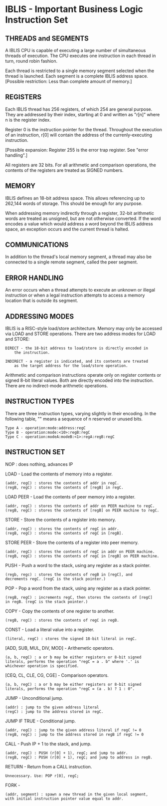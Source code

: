 IBLIS - Important Business Logic Instruction Set
========================================

THREADS and SEGMENTS
--------

A IBLIS CPU is capable of executing a large number of simultaneous
threads of execution. The CPU executes one instruction in each thread
in turn, round robin fashion.

Each thread is restricted to a single memory segment selected when the
thread is launched. Each segment is a complete IBLIS address
space. [Possible restriction: Less than complete amount of memory.]

REGISTERS
---------

Each IBLIS thread has 256 registers, of which 254 are general
purpose. They are addressed by their index, starting at 0 and written
as "r[n]" where n is the register index.

Register 0 is the instruction pointer for the thread. Throughout the
execution of an instruction, r[0] will contain the address of the
currenly-executing instruction.

[Possible expansion: Register 255 is the error trap register.  See "error handling".]

All registers are 32 bits. For all arithmetic and comparison
operations, the contents of the registers are treated as SIGNED
numbers.

MEMORY
------

IBLIS defines an 18-bit address space. This allows referencing up to
262,144 words of storage. This should be enough for any purpose.

When addressing memory indirectly through a register, 32-bit
arithmetic words are treated as unsigned, but are not otherwise
converted. If the word encodes a value which would address a word
beyond the IBLIS address space, an exception occurs and the current
thread is halted.

COMMUNICATIONS
--------------

In addition to the thread's local memory segment, a thread may also be
connected to a single remote segment, called the peer segment.

ERROR HANDLING
--------------

An error occurs when a thread attempts to execute an unknown or
illegal instruction or when a legal instruction attempts to access a
memory location that is outside its segment.

ADDRESSING MODES
-------------

IBLIS is a RISC-style load/store architecture. Memory may only be
accessed via LOAD and STORE operations. There are two address modes
for LOAD and STORE:

    DIRECT - the 18-bit address to load/store is directly encoded in
        the instruction.

    INDIRECT - a register is indicated, and its contents are treated
        as the target address for the load/store operation.

Arithmetic and comparison instructions operate only on register
contents or signed 8-bit literal values. Both are directly encoded
into the instruction. There are no indirect-mode arithmetic
operations.

INSTRUCTION TYPES
-----------------

There are three instruction types, varying slightly in their
encoding. In the following table, "<n>" means a sequence of n reserved
or unused bits.

    Type A - operation:mode:address:regC
    Type B - operation:mode:<10>:regB:regC
    Type C - operation:modeA:modeB:<1>:regA:regB:regC

INSTRUCTION SET
---------------

NOP : does nothing, advances IP

LOAD - Load the contents of memory into a register.

    (addr, regC) : stores the contents of addr in regC.
    (regB, regC) : stores the contents of [regB] in regC.
    
LOAD PEER - Load the contents of peer memory into a register.

    (addr, regC) : stores the contents of addr on PEER machine to regC.
    (regB, regC) : stores the contents of [regB] on PEER machine to regC.

STORE - Store the contents of a register into memory.

    (addr, regC) : stores the contents of regC in addr.
    (regB, regC) : stores the contents of regC in [regB].

STORE PEER - Store the contents of a register into peer memory.

    (addr, regC) : stores the contents of regC in addr on PEER machine.
    (regB, regC) : stores the contents of regC in [regB] on PEER machine.

PUSH - Push a word to the stack, using any register as a stack
pointer.

    (regb, regc) : stores the contents of regB in [regC], and
    decrements regC. (regC is the stack pointer.)

POP - Pop a word from the stack, using any register as a stack
pointer.

    (regB, regC) : increments regC, then stores the contents of [regC]
    in regB. (regC is the stack pointer.)

COPY - Copy the contents of one register to another.

    (regB, regC) : stores the contents of regC in regB.

CONST - Load a literal value into a register.

    (literal, regC) : stores the signed 18-bit literal in regC.


[ADD, SUB, MUL, DIV, MOD] - Arithemetic operators.

    (a, b, regC) : a or b may be either registers or 8-bit signed
    literals, performs the operation "regC = a . b" where '.' is
    whichever operation is specified.

[CEQ, CL, CLE, CG, CGE] - Comparison operators.

    (a, b, regC) : a or b may be either registers or 8-bit signed
    literals, performs the operation "regC = (a . b) ? 1 : 0".

JUMP - Unconditional jump.

    (addr) : jump to the given address literal
    (regC) : jump to the address stored in regC.

JUMP IF TRUE - Conditional jump.

    (addr, regC) : jump to the given address literal if regC != 0
    (regB, regC) : jump to the address stored in regB if regC != 0

CALL - Push IP + 1 to the stack, and jump.

    (addr, regC) : PUSH (r[0] + 1), regC; and jump to addr.
    (regB, regC) : PUSH (r[0] + 1), regC; and jump to address in regB.

RETURN - Return from a CALL instruction.

    Unnecessary. Use: POP r[0], regC;

FORK -

    (addr, segment) : spawn a new thread in the given local segment,
    with initial instruction pointer value equal to addr.



